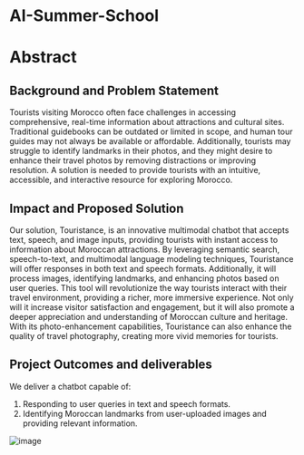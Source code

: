 # AI-Summer-School

# Abstract

## Background and Problem Statement
Tourists visiting Morocco often face challenges in accessing comprehensive, real-time information about attractions and cultural sites. Traditional guidebooks can be outdated or limited in scope, and human tour guides may not always be available or affordable. Additionally, tourists may struggle to identify landmarks in their photos, and they might desire to enhance their travel photos by removing distractions or improving resolution. A solution is needed to provide tourists with an intuitive, accessible, and interactive resource for exploring Morocco.

## Impact and Proposed Solution
Our solution, Touristance, is an innovative multimodal chatbot that accepts text, speech, and image inputs, providing tourists with instant access to information about Moroccan attractions. By leveraging semantic search, speech-to-text, and multimodal language modeling techniques, Touristance will offer responses in both text and speech formats. Additionally, it will process images, identifying landmarks, and enhancing photos based on user queries.
This tool will revolutionize the way tourists interact with their travel environment, providing a richer, more immersive experience. Not only will it increase visitor satisfaction and engagement, but it will also promote a deeper appreciation and understanding of Moroccan culture and heritage. With its photo-enhancement capabilities, Touristance can also enhance the quality of travel photography, creating more vivid memories for tourists.

## Project Outcomes and deliverables
We deliver a chatbot capable of:
1. Responding to user queries in text and speech formats.
2. Identifying Moroccan landmarks from user-uploaded images and providing relevant information.

![image](https://github.com/NissrineH/AI-Summer-School/assets/86806466/6986fdf8-03f6-401c-b49e-926e387dabed)

